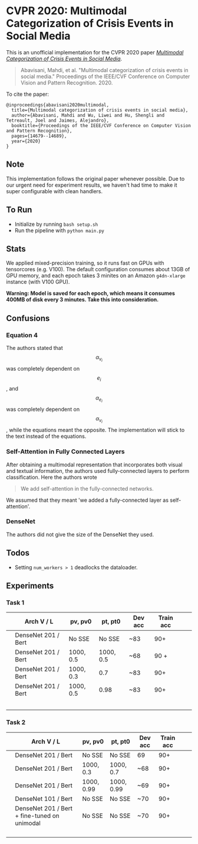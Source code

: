 # CVPR 2020: Multimodal Categorization of Crisis Events in Social Media

This is an unofficial implementation for the CVPR 2020 paper [*Multimodal Categorization of Crisis Events in Social Media*](https://openaccess.thecvf.com/content_CVPR_2020/papers/Abavisani_Multimodal_Categorization_of_Crisis_Events_in_Social_Media_CVPR_2020_paper.pdf).

> Abavisani, Mahdi, et al. "Multimodal categorization of crisis events in social media." Proceedings of the IEEE/CVF Conference on Computer Vision and Pattern Recognition. 2020.

To cite the paper:
```
@inproceedings{abavisani2020multimodal,
  title={Multimodal categorization of crisis events in social media},
  author={Abavisani, Mahdi and Wu, Liwei and Hu, Shengli and Tetreault, Joel and Jaimes, Alejandro},
  booktitle={Proceedings of the IEEE/CVF Conference on Computer Vision and Pattern Recognition},
  pages={14679--14689},
  year={2020}
}
```

## Note
This implementation follows the original paper whenever possible. Due to our urgent need for experiment results, we haven't had time to make it super configurable with clean handlers.


## To Run
- Initialize by running `bash setup.sh`
- Run the pipeline with `python main.py`

## Stats
We applied mixed-precision training, so it runs fast on GPUs with tensorcores (e.g. V100). The default configuration consumes about 13GB of GPU memory, and each epoch takes 3 minites on an Amazon `g4dn-xlarge` instance (with V100 GPU).

**Warning: Model is saved for each epoch, which means it consumes 400MB of disk every 3 minutes. Take this into consideration.**


## Confusions
### Equation 4
The authors stated that $$\alpha_{v_i}$$ was completely dependent on $$e_i$$, and $$\alpha_{e_i}$$ was completely dependent on $$\alpha_{v_i}$$, while the equations meant the opposite. The implementation will stick to the text instead of the equations.

### Self-Attention in Fully Connected Layers
After obtaining a multimodal representation that incorporates both visual and textual information, the authors used fully-connected layers to perform classification. Here the authors wrote 

> We add self-attention in the fully-connected networks. 

 We assumed that they meant 'we added a fully-connected layer as self-attention'.

### DenseNet
The authors did not give the size of the DenseNet they used.


## Todos
- Setting `num_workers > 1` deadlocks the dataloader.





## Experiments 

### Task 1

|      | Arch V / L          | pv, pv0   | pt, pt0   | Dev acc | Train acc |      |      |
| ---- | ------------------- | --------- | --------- | ------- | --------- | ---- | ---- |
|      | DenseNet 201 / Bert | No SSE    | No SSE    | ~83     | 90+       |      |      |
|      | DenseNet 201 / Bert | 1000, 0.5 | 1000, 0.5 | ~68     | 90 +      |      |      |
|      | DenseNet 201 / Bert | 1000, 0.3 | 0.7       | ~83     | 90+       |      |      |
|      | DenseNet 201 / Bert | 1000, 0.5 | 0.98      | ~83     | 90+       |      |      |
|      |                     |           |           |         |           |      |      |
|      |                     |           |           |         |           |      |      |
|      |                     |           |           |         |           |      |      |
|      |                     |           |           |         |           |      |      |
|      |                     |           |           |         |           |      |      |

### Task 2

|      | Arch V / L                                   | pv, pv0    | pt, pt0    | Dev acc | Train acc |      |      |
| ---- | -------------------------------------------- | ---------- | ---------- | ------- | --------- | ---- | ---- |
|      | DenseNet 201 / Bert                          | No SSE     | No SSE     | 69      | 90+       |      |      |
|      | DenseNet 201 / Bert                          | 1000, 0.3  | 1000, 0.7  | ~68     | 90+       |      |      |
|      | DenseNet 201 / Bert                          | 1000, 0.99 | 1000, 0.99 | ~69     | 90+       |      |      |
|      | DenseNet 101 / Bert                          | No SSE     | No SSE     | ~70     | 90+       |      |      |
|      | DenseNet 201 / Bert + fine-tuned on unimodal | No SSE     | No SSE     | ~70     | 90+       |      |      |
|      |                                              |            |            |         |           |      |      |
|      |                                              |            |            |         |           |      |      |
|      |                                              |            |            |         |           |      |      |
|      |                                              |            |            |         |           |      |      |